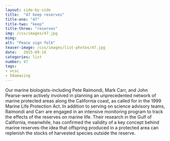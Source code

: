 ```yaml
---
layout: side-by-side
title:  "47 keep reserves"
title-one: "47"
title-two: "keep"
title-three: "reserves"
img: /css/images/47.jpg
mimg: 
alt: "Peace sign folk"
teaser-image: /css/images/list-photos/47.jpg
date:   2015-09-16
categories: list
number: 47
tags:
- ucsc
- 50amazing
---
```

Our marine biologists-including Pete Raimondi, Mark Carr, and John Pearse-were actively involved in planning an unprecedented network of marine protected areas along the California coast, as called for in the 1999 Marine Life Protection Act. In addition to serving on science advisory teams, Raimondi and Carr are engaged in an intensive monitoring program to track the effects of the reserves on marine life. Their research in the Gulf of California, meanwhile, has confirmed the validity of a key concept behind marine reserves-the idea that offspring produced in a protected area can replenish the stocks of harvested species outside the reserve.

